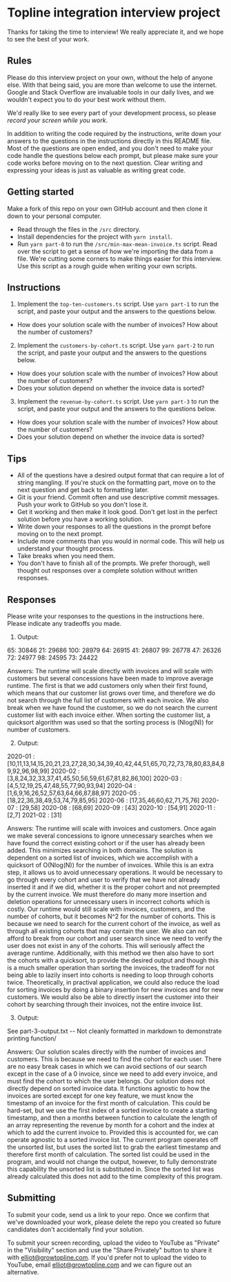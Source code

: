 # Topline integration interview project

Thanks for taking the time to interview! We really appreciate it, and we hope to see the best of your work.

## Rules

Please do this interview project on your own, without the help of anyone else.
With that being said, you are more than welcome to use the internet.
Google and Stack Overflow are invaluable tools in our daily lives, and we wouldn't expect you to do your best work without them.

We'd really like to see every part of your development process, so please _record your screen while you work_.

In addition to writing the code required by the instructions, write down your answers to the questions in the instructions directly in this README file.
Most of the questions are open ended, and you don't need to make your code handle the questions below each prompt, but please make sure your code works before moving on to the next question.
Clear writing and expressing your ideas is just as valuable as writing great code.

## Getting started

Make a fork of this repo on your own GitHub account and then clone it down to your personal computer.

- Read through the files in the `/src` directory.
- Install dependencies for the project with `yarn install`.
- Run `yarn part-0` to run the `/src/min-max-mean-invoice.ts` script.
  Read over the script to get a sense of how we're importing the data from a file.
  We're cutting some corners to make things easier for this interview.
  Use this script as a rough guide when writing your own scripts.

## Instructions

1. Implement the `top-ten-customers.ts` script. Use `yarn part-1` to run the script, and paste your output and the answers to the questions below.

- How does your solution scale with the number of invoices? How about the number of customers?

2. Implement the `customers-by-cohort.ts` script. Use `yarn part-2` to run the script, and paste your output and the answers to the questions below.

- How does your solution scale with the number of invoices? How about the number of customers?
- Does your solution depend on whether the invoice data is sorted?

3. Implement the `revenue-by-cohort.ts` script. Use `yarn part-3` to run the script, and paste your output and the answers to the questions below.

- How does your solution scale with the number of invoices? How about the number of customers?
- Does your solution depend on whether the invoice data is sorted?

## Tips

- All of the questions have a desired output format that can require a lot of string mangling.
  If you're stuck on the formatting part, move on to the next question and get back to formatting later.
- Git is your friend. Commit often and use descriptive commit messages. Push your work to GitHub so you don't lose it.
- Get it working and then make it look good. Don't get lost in the perfect solution before you have a working solution.
- Write down your responses to all the questions in the prompt before moving on to the next prompt.
- Include more comments than you would in normal code. This will help us understand your thought process.
- Take breaks when you need them.
- You don't have to finish all of the prompts. We prefer thorough, well thought out responses over a complete solution without written responses.

## Responses

Please write your responses to the questions in the instructions here. Please indicate any tradeoffs you made.

1. Output:

 65: 30846
 21: 29686
100: 28979
 64: 26915
 41: 26807
 99: 26778
 47: 26326
 72: 24977
 98: 24595
 73: 24422

Answers: The runtime will scale directly with invoices and will scale with customers but several concessions have been made to improve average runtime. The first is that we add customers only when their first found, which means that our customer list grows over time, and therefore we do not search through the full list of customers with each invoice. We also break when we have found the customer, so we do not search the current customer list with each invoice either. When sorting the customer list, a quicksort algorithm was used so that the sorting process is (Nlog(N)) for number of customers.

2. Output:

2020-01 : [10,11,13,14,15,20,21,23,27,28,30,34,39,40,42,44,51,65,70,72,73,78,80,83,84,89,92,96,98,99]
2020-02 : [3,8,24,32,33,37,41,45,50,56,59,61,67,81,82,86,100]
2020-03 : [4,5,12,19,25,47,48,55,77,90,93,94]
2020-04 : [1,6,9,16,26,52,57,63,64,66,87,88,97]
2020-05 : [18,22,36,38,49,53,74,79,85,95]
2020-06 : [17,35,46,60,62,71,75,76]
2020-07 : [29,58]
2020-08 : [68,69]
2020-09 : [43]
2020-10 : [54,91]
2020-11 : [2,7]
2021-02 : [31]


Answers: The runtime will scale with invoices and customers. Once again we make several concessions to ignore unnecessary searches when we have found the correct existing cohort or if the user has already been added. This minimizes searching in both domains. The solution is dependent on a sorted list of invoices, which we accomplish with a quicksort of O(Nlog(N)) for the number of invoices. While this is an extra step, it allows us to avoid unnecessary operations. It would be necessary to go through every cohort and user to verify that we have not already inserted it and if we did, whether it is the proper cohort and not preempted by the current invoice. We must therefore do many more insertion and deletion operations for unnecessary users in incorrect cohorts which is costly. Our runtime would still scale with invoices, customers, and the number of cohorts, but it becomes N^2 for the number of cohorts. This is because we need to search for the current cohort of the invoice, as well as through all existing cohorts that may contain the user. We also can not afford to break from our cohort and user search since we need to verify the user does not exist in any of the cohorts. This will seriously affect the average runtime. Additionally, with this method we then also have to sort the cohorts with a quicksort, to provide the desired output and though this is a much smaller operation than sorting the invoices, the tradeoff for not being able to lazily insert into cohorts is needing to loop through cohorts twice. Theoretically, in practival application, we could also reduce the load for sorting invoices by doing a binary insertion for new invoices and for new customers. We would also be able to directly insert the customer into their cohort by searching through their invoices, not the entire invoice list. 

3. Output:

See part-3-output.txt -- Not cleanly formatted in markdown to demonstrate printing function/


Answers: Our solution scales directly with the number of invoices and customers. This is because we need to find the cohort for each user. There are no easy break cases in which we can avoid sections of our search except in the case of a 0 invoice, since we need to add every invoice, and must find the cohort to which the user belongs. Our solution does not directly depend on sorted invoice data. It functions agnostic to how the invoices are sorted except for one key feature, we must know the timestamp of an invoice for the first month of calculation. This could be hard-set, but we use the first index of a sorted invoice to create a starting timestamp, and then a months between function to calculate the length of an array representing the revenue by month for a cohort and the index at which to add the current invoice to. Provided this is accounted for, we can operate agnostic to a sorted invoice list. The current program operates off the unsorted list, but uses the sorted list to grab the earliest timestamp and therefore first month of calculation. The sorted list could be used in the program, and would not change the output, however, to fully demonstrate this capability the unsorted list is substituted in. Since the sorted list was already calculated this does not add to the time complexity of this program. 

## Submitting

To submit your code, send us a link to your repo.
Once we confirm that we've downloaded your work, please delete the repo you created so future candidates don't accidentally find your solution.

To submit your screen recording, upload the video to YouTube as "Private" in the "Visibility" section and use the "Share Privately" button to share it with elliot@growtopline.com.
If you'd prefer not to upload the video to YouTube, email elliot@growtopline.com and we can figure out an alternative.
